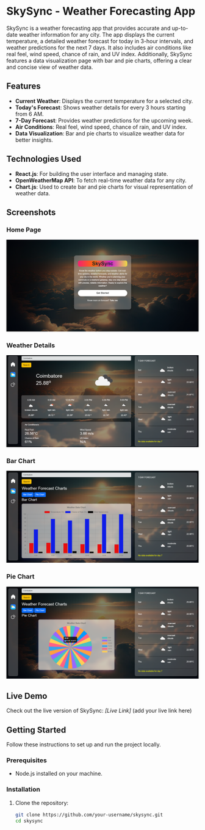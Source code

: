 # SkySync - Weather Forecasting App

SkySync is a weather forecasting app that provides accurate and up-to-date weather information for any city. The app displays the current temperature, a detailed weather forecast for today in 3-hour intervals, and weather predictions for the next 7 days. It also includes air conditions like real feel, wind speed, chance of rain, and UV index. Additionally, SkySync features a data visualization page with bar and pie charts, offering a clear and concise view of weather data.

## Features

- **Current Weather**: Displays the current temperature for a selected city.
- **Today's Forecast**: Shows weather details for every 3 hours starting from 6 AM.
- **7-Day Forecast**: Provides weather predictions for the upcoming week.
- **Air Conditions**: Real feel, wind speed, chance of rain, and UV index.
- **Data Visualization**: Bar and pie charts to visualize weather data for better insights.

## Technologies Used

- **React.js**: For building the user interface and managing state.
- **OpenWeatherMap API**: To fetch real-time weather data for any city.
- **Chart.js**: Used to create bar and pie charts for visual representation of weather data.

## Screenshots

### Home Page

![Home Page](public/app-img-1.png)

### Weather Details

![Weather](public/app-img-2.png)

### Bar Chart

![bar chart](public/app-img-3.png)

### Pie Chart

![pie chart](public/app-img-4.png)

## Live Demo

Check out the live version of SkySync: _[Live Link]_ (add your live link here)

## Getting Started

Follow these instructions to set up and run the project locally.

### Prerequisites

- Node.js installed on your machine.

### Installation

1. Clone the repository:
   ```bash
   git clone https://github.com/your-username/skysync.git
   cd skysync
   ```
